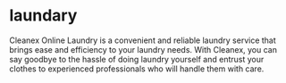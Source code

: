 # laundary
Cleanex Online Laundry is a convenient and reliable laundry service that brings ease and efficiency to your laundry needs. With Cleanex, you can say goodbye to the hassle of doing laundry yourself and entrust your clothes to experienced professionals who will handle them with care. 
